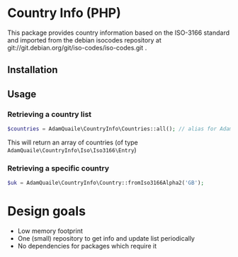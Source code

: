 # Country Info (PHP)

This package provides country information based on the ISO-3166 standard and imported from the debian isocodes repository at git://git.debian.org/git/iso-codes/iso-codes.git . 

## Installation

## Usage

### Retrieving a country list

```php
$countries = AdamQuaile\CountryInfo\Countries::all(); // alias for AdamQuaile\CountryInfo\Iso\Iso3166::allEntries();
```

This will return an array of countries (of type `AdamQuaile\CountryInfo\Iso\Iso3166\Entry`)

### Retrieving a specific country

```php
$uk = AdamQuaile\CountryInfo\Country::fromIso3166Alpha2('GB');
```

# Design goals

 - Low memory footprint
 - One (small) repository to get info and update list periodically
 - No dependencies for packages which require it
 